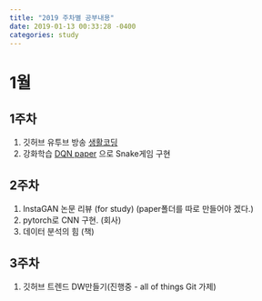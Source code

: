 ```yaml
---
title: "2019 주차별 공부내용"
date: 2019-01-13 00:33:28 -0400
categories: study
---
```


# 1월 
## 1주차 
1) 깃허브 유투브 방송 [생활코딩][life_coding] 
2) 강화학습 [DQN paper][DQN] 으로 Snake게임 구현

## 2주차
1) InstaGAN 논문 리뷰 (for study)  (paper폴더를 따로 만들어야 겠다.)
2) pytorch로 CNN 구현. (회사)
3) 데이터 분석의 힘 (책)

## 3주차
1) 깃허브 트렌드 DW만들기(진행중 - all of things Git 가제) 


[life_coding]:https://www.youtube.com/watch?v=2C0J0wmEFos
[DQN]: https://github.com/eat-toast/Snake-Reinforcement-Deep-Q-Learning
